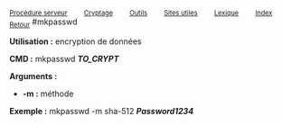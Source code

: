 <sub>[Procédure serveur](server_procedure.md)&nbsp; &nbsp; &nbsp; &nbsp; &nbsp;[Cryptage](cryptage.md)&nbsp; &nbsp; &nbsp; &nbsp; &nbsp;[Outils](tools.md)&nbsp; &nbsp; &nbsp; &nbsp; &nbsp;[Sites utiles](useful_website.md)&nbsp; &nbsp; &nbsp; &nbsp; &nbsp;[Lexique](lexique.md)&nbsp; &nbsp; &nbsp; &nbsp; &nbsp;[Index](index.md)</sub>
<sub>[Retour](cryptage.md)</sub>
#mkpasswd

**Utilisation :** encryption de données

**CMD :** mkpasswd ***TO_CRYPT***

**Arguments :**
- **-m :** méthode

**Exemple :** mkpasswd -m sha-512 ***Password1234***

